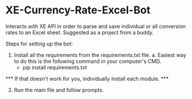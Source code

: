 # XE-Currency-Rate-Excel-Bot
Interacts with XE API in order to parse and save individual or all conversion rates to an Excel sheet. Suggested as a project from a buddy.


Steps for setting up the bot:

1. Install all the requirements from the requirements.txt file. 
  a. Easiest way to do this is the following command in your computer's CMD.
    - pip install requirements.txt

*** If that doesn't work for you, individually install each module. ***
  
2. Run the main file and follow prompts.
